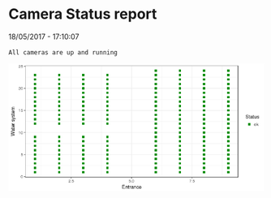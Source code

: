 Camera Status report
================
18/05/2017 - 17:10:07

    All cameras are up and running

![](camreport_files/figure-markdown_github/unnamed-chunk-2-1.png)
